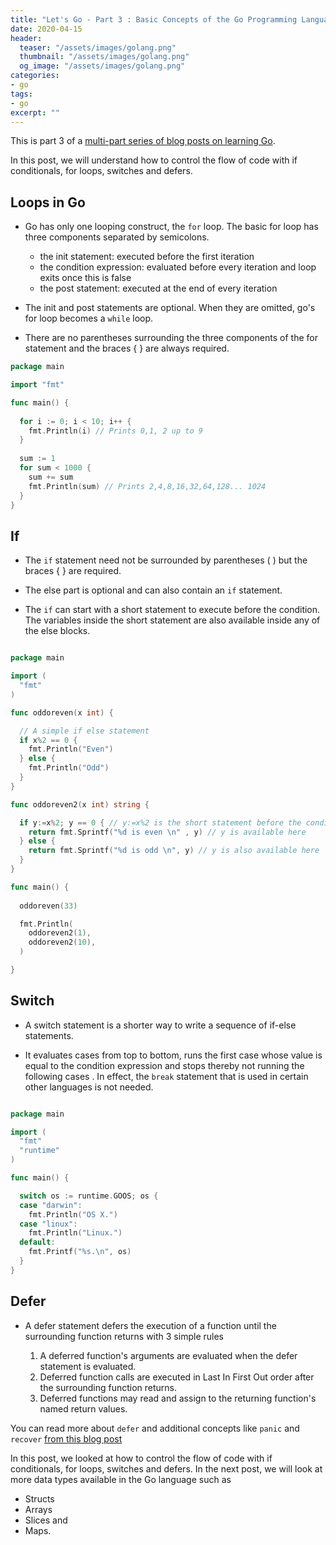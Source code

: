 ```yaml
---
title: "Let's Go - Part 3 : Basic Concepts of the Go Programming Language (Contd.)"
date: 2020-04-15
header:
  teaser: "/assets/images/golang.png"
  thumbnail: "/assets/images/golang.png"
  og_image: "/assets/images/golang.png"
categories:
- go
tags:
- go
excerpt: ""
---
```


This is part 3 of a [multi-part series of blog posts on learning Go](https://www.gurucharan.in/lets-go/).

In this post, we will understand how to control the flow of code with if conditionals, for loops, switches and defers.

## Loops in Go

- Go has only one looping construct, the `for` loop. The basic for loop has three components separated by semicolons.

  - the init statement: executed before the first iteration
  - the condition expression: evaluated before every iteration and loop exits once this is false
  - the post statement: executed at the end of every iteration

- The init and post statements are optional. When they are omitted, go's for loop becomes a `while` loop.

- There are no parentheses surrounding the three components of the for statement and the braces { } are always required.

```go
package main

import "fmt"

func main() {
  
  for i := 0; i < 10; i++ {
    fmt.Println(i) // Prints 0,1, 2 up to 9
  }
  
  sum := 1
  for sum < 1000 {
    sum += sum
    fmt.Println(sum) // Prints 2,4,8,16,32,64,128... 1024
  }
}

```

## If

- The `if` statement need not be surrounded by parentheses ( ) but the braces { } are required.

- The else part is optional and can also contain an `if` statement.

- The `if` can start with a short statement to execute before the condition. The variables inside the short statement are also available inside any of the else blocks.

```go

package main

import (
  "fmt"
)

func oddoreven(x int) {

  // A simple if else statement
  if x%2 == 0 {
    fmt.Println("Even")
  } else {
    fmt.Println("Odd")
  }
}

func oddoreven2(x int) string {

  if y:=x%2; y == 0 { // y:=x%2 is the short statement before the condition
    return fmt.Sprintf("%d is even \n" , y) // y is available here
  } else {
    return fmt.Sprintf("%d is odd \n", y) // y is also available here
  }
}

func main() {
  
  oddoreven(33)

  fmt.Println(
    oddoreven2(1),
    oddoreven2(10),
  )

}

```

## Switch

- A switch statement is a shorter way to write a sequence of if-else statements.

- It evaluates cases from top to bottom, runs the first case whose value is equal to the condition expression and stops thereby not running the following cases . In effect, the `break` statement that is used in certain other languages is not needed.

```go

package main

import (
  "fmt"
  "runtime"
)

func main() {

  switch os := runtime.GOOS; os {
  case "darwin":
    fmt.Println("OS X.")
  case "linux":
    fmt.Println("Linux.")
  default:
    fmt.Printf("%s.\n", os)
  }
}

```

## Defer

- A defer statement defers the execution of a function until the surrounding function returns with 3 simple rules
  
  1. A deferred function's arguments are evaluated when the defer statement is evaluated.
  2. Deferred function calls are executed in Last In First Out order after the surrounding function returns.
  3. Deferred functions may read and assign to the returning function's named return values.

You can read more about `defer` and additional concepts like `panic` and `recover` [from this blog post](https://blog.golang.org/defer-panic-and-recover)

In this post, we looked at how to control the flow of code with if conditionals, for loops, switches and defers. In the next post, we will look at more data types available in the Go language such as 

- Structs
- Arrays
- Slices and
- Maps.
